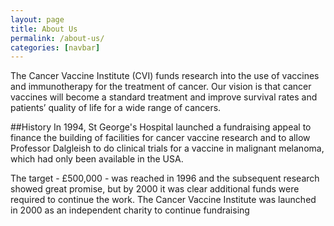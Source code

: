 ```yaml
---
layout: page
title: About Us
permalink: /about-us/
categories: [navbar]
---
```


The Cancer Vaccine Institute (CVI) funds research into the use of vaccines and immunotherapy for the treatment of cancer. Our vision is that cancer vaccines will become a standard treatment and improve survival rates and patients’ quality of life for a wide range of cancers.

##History
In 1994, St George's Hospital launched a fundraising appeal to finance the building of facilities for cancer vaccine research and to allow Professor Dalgleish to do clinical trials for a vaccine in malignant melanoma, which had only been available in the USA.

The target - £500,000 - was reached in 1996 and the subsequent research showed great promise, but by 2000 it was clear additional funds were required to continue the work.  The Cancer Vaccine Institute was launched in 2000 as an independent charity to continue fundraising
